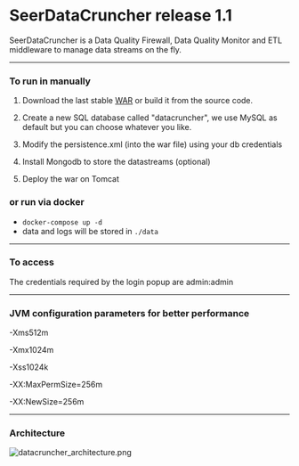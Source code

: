 # SeerDataCruncher release 1.1
SeerDataCruncher is a Data Quality Firewall, Data Quality Monitor and ETL middleware to manage data streams on the fly.


-----------------------------
### To run in manually

1. Download the last stable [WAR](http://see-r.com/wp-content/uploads/SeerDataCruncher-1.1.war) or build it from the source code.

2. Create a new SQL database called "datacruncher", we use MySQL as default but you can choose whatever you like.

3. Modify the persistence.xml (into the war file) using your db credentials

4. Install Mongodb to store the datastreams (optional)

5. Deploy the war on Tomcat

### or run via docker

  - `docker-compose up -d`
  - data and logs will be stored in `./data`


-----------------------------
### To access

The credentials required by the login popup are
admin:admin

-----------------------------
### JVM configuration parameters for better performance

-Xms512m

-Xmx1024m

-Xss1024k

-XX:MaxPermSize=256m

-XX:NewSize=256m

-----------------------------------------------
### Architecture

![datacruncher_architecture.png](http://see-r.com/wp-content/uploads/2016/04/architecture.png)
